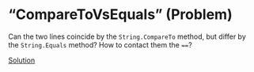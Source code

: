 # “CompareToVsEquals” (Problem)

Can the two lines coincide by the `String.CompareTo` method, but differ by the `String.Equals` method? How to contact them the `==`?

[Solution](./CompareToVsEquals-A.md)